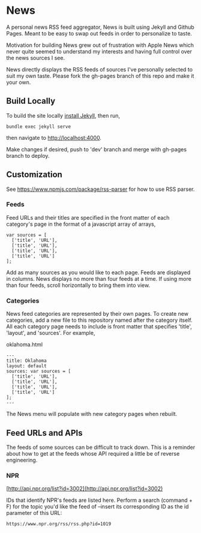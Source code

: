 # News

A personal news RSS feed aggregator, News is built using Jekyll and Github Pages. Meant to be easy to swap out feeds in order to personalize to taste.

Motivation for building News grew out of frustration with Apple News which never quite seemed to understand my interests and having full control over the news sources I see.

News directly displays the RSS feeds of sources I've personally selected to suit my own taste. Please fork the gh-pages branch of this repo and make it your own.

## Build Locally

To build the site locally [install Jekyll](https://jekyllrb.com/docs/installation/), then run,
```
bundle exec jekyll serve
```
then navigate to [http://localhost:4000](http://localhost:4000).

Make changes if desired, push to 'dev' branch and merge with gh-pages branch to deploy.

## Customization

See https://www.npmjs.com/package/rss-parser for how to use RSS parser.

### Feeds

Feed URLs and their titles are specified in the front matter of each category's page in the format of a javascript array of arrays,

```
var sources = [
  ['title', 'URL'],
  ['title', 'URL'],
  ['title', 'URL'],
  ['title', 'URL']
];
```

Add as many sources as you would like to each page. Feeds are displayed in columns. News displays no more than four feeds at a time. If using more than four feeds, scroll horizontally to bring them into view.

### Categories

News feed categories are represented by their own pages. To create new categories, add a new file to this repository named after the category itself. All each category page needs to include is front matter that specifies 'title', 'layout', and 'sources'. For example,

oklahoma.html

```
---
title: Oklahoma
layout: default
sources: var sources = [
  ['title', 'URL'],
  ['title', 'URL'],
  ['title', 'URL'],
  ['title', 'URL']
];
---
```
The News menu will populate with new category pages when rebuilt.


## Feed URLs and APIs

The feeds of some sources can be difficult to track down. This is a reminder about how to get at the feeds whose API required a little be of reverse engineering.

### NPR

[http://api.npr.org/list?id=3002](http://api.npr.org/list?id=3002)

IDs that identify NPR's feeds are listed here. Perform a search (command + F) for the topic you'd like the feed of –insert its corresponding ID as the id parameter of this URL:

```
https://www.npr.org/rss/rss.php?id=1019
```
